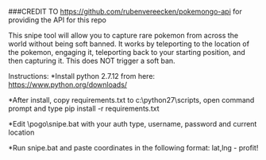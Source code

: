 ###CREDIT TO https://github.com/rubenvereecken/pokemongo-api for providing the API for this repo

This snipe tool will allow you to capture rare pokemon from across the world without being soft banned. It 
works by teleporting to the location of the pokemon, engaging it, teleporting back to your starting position,
and then capturing it. This does NOT trigger a soft ban.

Instructions:
*Install python 2.7.12 from here: https://www.python.org/downloads/

*After install, copy requirements.txt to c:\python27\scripts, open command prompt and type pip install -r requirements.txt

*Edit \pogo\snipe.bat with your auth type, username, password and current location

*Run snipe.bat and paste coordinates in the following format: lat,lng - profit!
